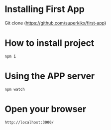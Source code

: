 # Installing First App

Git clone (https://github.com/superkikx/first-app)

# How to install project
    npm i 

# Using the APP server 
    npm watch 
    
# Open your browser
    http://localhost:3000/